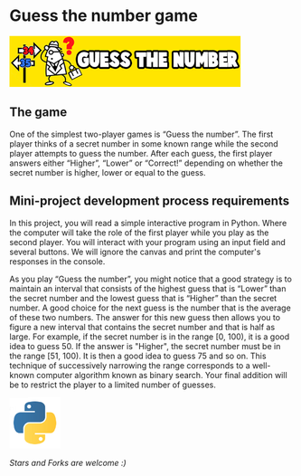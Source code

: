 # Guess the number game

![png](images4readme/logo-guess.png)

The game
-------
One of the simplest two-player games is “Guess the number”.
The first player thinks of a secret number in some known range
while the second player attempts to guess the number.
After each guess, the first player answers either “Higher”, “Lower” or “Correct!”
depending on whether the secret number is higher, lower or equal to the guess.

Mini-project development process requirements
-------
In this project, you will read a simple interactive program in Python.
Where the computer will take the role of the first player while you play as the second player.
You will interact with your program using an input field and several buttons.
We will ignore the canvas and print the computer's responses in the console.

As you play “Guess the number”, you might notice that a good strategy is to maintain an interval that consists of the highest guess that is “Lower” than the secret number and the lowest guess that is “Higher” than the secret number.
A good choice for the next guess is the number that is the average of these two numbers.
The answer for this new guess then allows you to figure a new interval that contains the secret number and that is half as large.
For example, if the secret number is in the range [0, 100), it is a good idea to guess 50. If the answer is "Higher", the secret number must be in the range [51, 100).
It is then a good idea to guess 75 and so on. This technique of successively narrowing the range corresponds to a well-known computer algorithm known as binary search.
Your final addition will be to restrict the player to a limited number of guesses.

![jpg](images4readme/logo-python.jpg)

*Stars and Forks are welcome :)*